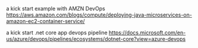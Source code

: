 
a kick start example with AMZN DevOps
https://aws.amazon.com/blogs/compute/deploying-java-microservices-on-amazon-ec2-container-service/

a kick start .net core app devops pipeline 
https://docs.microsoft.com/en-us/azure/devops/pipelines/ecosystems/dotnet-core?view=azure-devops
